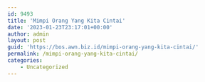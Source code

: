 ```yaml
---
id: 9493
title: 'Mimpi Orang Yang Kita Cintai'
date: '2023-01-23T23:17:01+00:00'
author: admin
layout: post
guid: 'https://bos.awn.biz.id/mimpi-orang-yang-kita-cintai/'
permalink: /mimpi-orang-yang-kita-cintai/
categories:
    - Uncategorized
---
```


